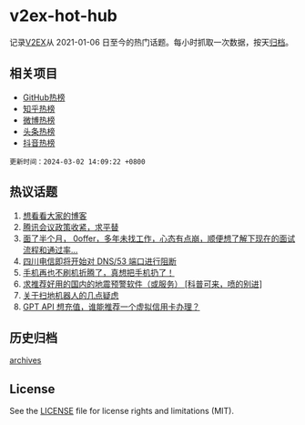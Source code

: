 # v2ex-hot-hub

 记录[V2EX](https://www.v2ex.com/)从 2021-01-06 日至今的热门话题。每小时抓取一次数据，按天[归档](archives)。
 
 ## 相关项目

- [GitHub热榜](https://github.com/lonnyzhang423/github-hot-hub)
- [知乎热榜](https://github.com/lonnyzhang423/zhihu-hot-hub)
- [微博热榜](https://github.com/lonnyzhang423/weibo-hot-hub)
- [头条热榜](https://github.com/lonnyzhang423/toutiao-hot-hub)
- [抖音热榜](https://github.com/lonnyzhang423/douyin-hot-hub)


 `更新时间：2024-03-02 14:09:22 +0800`

## 热议话题

1. [想看看大家的博客](https://www.v2ex.com/t/1019932)
1. [腾讯会议政策收紧，求平替](https://www.v2ex.com/t/1019892)
1. [面了半个月， 0offer，多年未找工作，心态有点崩，顺便想了解下现在的面试流程和通过率...](https://www.v2ex.com/t/1019889)
1. [四川电信即将开始对 DNS/53 端口进行阻断](https://www.v2ex.com/t/1019877)
1. [手机再也不刷机折腾了，真想把手机扔了！](https://www.v2ex.com/t/1019996)
1. [求推荐好用的国内的地震预警软件（或服务） [科普可来，喷的别进]](https://www.v2ex.com/t/1019849)
1. [关于扫地机器人的几点疑虑](https://www.v2ex.com/t/1019971)
1. [GPT API 想充值，谁能推荐一个虚拟信用卡办理？](https://www.v2ex.com/t/1019794)

## 历史归档

[archives](archives)

## License

See the [LICENSE](LICENSE) file for license rights and limitations (MIT).
